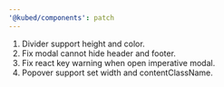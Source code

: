 ```yaml
---
'@kubed/components': patch
---
```


1. Divider support height and color.
2. Fix modal cannot hide header and footer.
3. Fix react key warning when open imperative modal.
4. Popover support set width and contentClassName.
